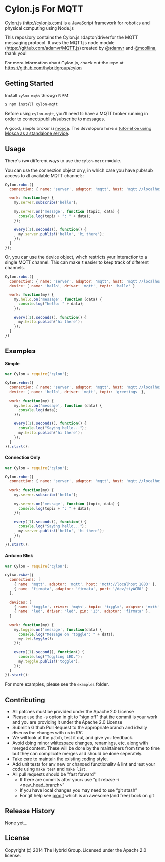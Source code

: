 # Cylon.js For MQTT

Cylon.js (http://cylonjs.com) is a JavaScript framework for robotics and physical computing using Node.js

This repository contains the Cylon.js adaptor/driver for the MQTT messaging protocol.
It uses the MQTT.js node module (https://github.com/adamvr/MQTT.js) created by [@adamvr](https://github.com/adamvr) and [@mcollina](https://github.com/mcollina), thank you!

For more information about Cylon.js, check out the repo at https://github.com/hybridgroup/cylon

## Getting Started

Install `cylon-mqtt` through NPM:

    $ npm install cylon-mqtt

Before using `cylon-mqtt`, you'll need to have a MQTT broker running in order to connect/publish/subscribe to messages.

A good, simple broker is [mosca](https://github.com/mcollina/mosca).
The developers have a [tutorial on using Mosca as a standalone service](https://github.com/mcollina/mosca/wiki/Mosca-as-a-standalone-service.).

## Usage

There's two different ways to use the `cylon-mqtt` module.

You can use the connection object only, in which case you have pub/sub access to all available MQTT channels:

```javascript
Cylon.robot({
  connection: { name: 'server', adaptor: 'mqtt', host: 'mqtt://localhost:1883' },

  work: function(my) {
    my.server.subscribe('hello');

    my.server.on('message', function (topic, data) {
      console.log(topic + ": " + data);
    });

    every((1).seconds(), function() {
      my.server.publish('hello', 'hi there');
    });
  }
});
```

Or, you can use the device object, which restricts your interaction to a single MQTT channel.
This can make it easier to keep track of different channels.

```javascript
Cylon.robot({
  connection: { name: 'server', adaptor: 'mqtt', host: 'mqtt://localhost:1883' },
  device: { name: 'hello', driver: 'mqtt', topic: 'hello' },

  work: function(my) {
    my.hello.on('message', function (data) {
      console.log("hello: " + data);
    });

    every((1).seconds(), function() {
      my.hello.publish('hi there');
    });
  }
})
```

## Examples

#### Simple

```javascript
var Cylon = require('cylon');

Cylon.robot({
  connection: { name: 'server', adaptor: 'mqtt', host: 'mqtt://localhost:1883' },
  device: { name: 'hello', driver: 'mqtt', topic: 'greetings' },

  work: function(my) {
    my.hello.on('message', function (data) {
      console.log(data);
    });

    every((1).seconds(), function() {
      console.log("Saying hello...");
      my.hello.publish('hi there');
    });
  }
}).start();
```

#### Connection Only

```javascript
var Cylon = require('cylon');

Cylon.robot({
  connection: { name: 'server', adaptor: 'mqtt', host: 'mqtt://localhost:1883' },

  work: function(my) {
    my.server.subscribe('hello');

    my.server.on('message', function (topic, data) {
      console.log(topic + ": " + data);
    });

    every((1).seconds(), function() {
      console.log("Saying hello...");
      my.server.publish('hello', 'hi there');
    });
  }
}).start();
```

#### Arduino Blink

```javascript
var Cylon = require('cylon');

Cylon.robot({
  connections: [
    { name: 'mqtt', adaptor: 'mqtt', host: 'mqtt://localhost:1883' },
    { name: 'firmata', adaptor: 'firmata', port: '/dev/ttyACM0' }
  ],

  devices: [
    { name: 'toggle', driver: 'mqtt', topic: 'toggle', adaptor: 'mqtt' },
    { name: 'led', driver: 'led', pin: '13', adaptor: 'firmata' },
  ]

  work: function(my) {
    my.toggle.on('message', function(data) {
      console.log("Message on 'toggle': " + data);
      my.led.toggle();
    });

    every((1).second(), function() {
      console.log("Toggling LED.");
      my.toggle.publish('toggle');
    });
  }
}).start();
```

For more examples, please see the `examples` folder.

## Contributing

* All patches must be provided under the Apache 2.0 License
* Please use the -s option in git to "sign off" that the commit is your work and you are providing it under the Apache 2.0 License
* Submit a Github Pull Request to the appropriate branch and ideally discuss the changes with us in IRC.
* We will look at the patch, test it out, and give you feedback.
* Avoid doing minor whitespace changes, renamings, etc. along with merged content. These will be done by the maintainers from time to time but they can complicate merges and should be done seperately.
* Take care to maintain the existing coding style.
* Add unit tests for any new or changed functionality & lint and test your code using `make test` and `make lint`.
* All pull requests should be "fast forward"
  * If there are commits after yours use “git rebase -i <new_head_branch>”
  * If you have local changes you may need to use “git stash”
  * For git help see [progit](http://git-scm.com/book) which is an awesome (and free) book on git

## Release History

None yet...

## License

Copyright (c) 2014 The Hybrid Group. Licensed under the Apache 2.0 license.
